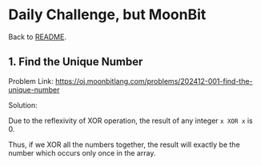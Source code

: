 # Daily Challenge, but MoonBit

Back to [README](../README.md).

## 1. Find the Unique Number

Problem Link: https://oj.moonbitlang.com/problems/202412-001-find-the-unique-number

Solution:

Due to the reflexivity of XOR operation, the result of any integer `x XOR x` is 0.

Thus, if we XOR all the numbers together, the result will exactly be the number which occurs only once in the array.
